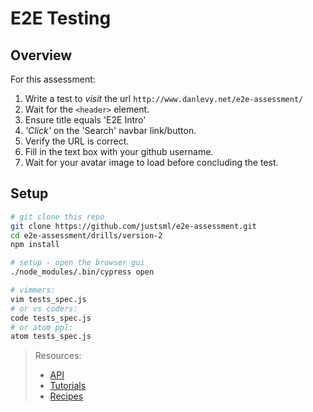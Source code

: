 # E2E Testing

## Overview

For this assessment:

1. Write a test to _visit_ the url `http://www.danlevy.net/e2e-assessment/`
1. Wait for the `<header>` element.
1. Ensure title equals 'E2E Intro'
1. _'Click'_ on the 'Search' navbar link/button.
1. Verify the URL is correct.
1. Fill in the text box with your github username.
1. Wait for your avatar image to load before concluding the test.

## Setup

```sh
# git clone this repo
git clone https://github.com/justsml/e2e-assessment.git
cd e2e-assessment/drills/version-2
npm install

# setup - open the browser gui
./node_modules/.bin/cypress open

# vimmers:
vim tests_spec.js
# or vs coders:
code tests_spec.js
# or atom ppl:
atom tests_spec.js
```

> Resources:
> * [API](https://docs.cypress.io/api/introduction/api.html)
> * [Tutorials](https://docs.cypress.io/examples/examples/tutorials.html)
> * [Recipes](https://docs.cypress.io/examples/examples/recipes.html)
